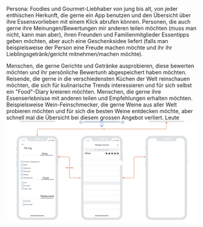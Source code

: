 Persona:
Foodies und Gourmet-Liebhaber von jung bis alt, von jeder enthischen Herkunft, die gerne ein App benutzen und den Übersicht über ihre Essensvorlieben mit einem Klick abrufen können. Personen, die
auch gerne ihre Meinungen/Bewertungen mir anderen teilen möchten (muss man nicht, kann man aber), ihren Freunden und Familienmitglieder Essentipps geben möchten, aber auch eine Geschenksidee liefert 
(falls man beispielsweise der Person eine Freude machen möchte und ihr ihr Lieblingsgetränk/gericht mitnehmen/machen möchte). 



Menschen, die gerne Gerichte und Getränke ausprobieren, diese bewerten möchten und ihr persönliche Bewertunh abgespeichert haben möchten.
Reisende, die gerne in die verschiedensten Küchen der Welt reinschauen möchten, die sich für kulinarische Trends interessieren und für sich selbst ein "Food"-Diary kreieren möchten.
Menschen, die gerne ihre Essenserlebnisse mit anderen teilen und Empfehlungen erhalten möchten.
Beispielsweise Wein-Feinschmecker, die gerne Weine aus aller Welt probieren möchten und für sich die besten Weine entdecken möchte, aber schnell mal die Übersicht bei diesem grossen Angebot verliert.
Leute
![persona](Wirefram1.jpg)
